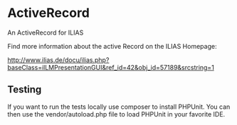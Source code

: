 ActiveRecord
============

An ActiveRecord for ILIAS

Find more information about the active Record on the ILIAS Homepage:

http://www.ilias.de/docu/ilias.php?baseClass=ilLMPresentationGUI&ref_id=42&obj_id=57189&srcstring=1

Testing
-------
If you want to run the tests locally use composer to install PHPUnit. You can then use the vendor/autoload.php file to load PHPUnit in your favorite IDE.
